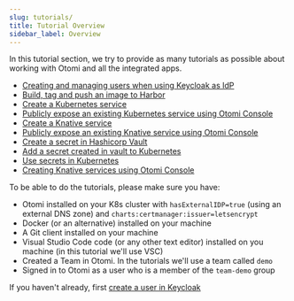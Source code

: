 ```yaml
---
slug: tutorials/
title: Tutorial Overview
sidebar_label: Overview
---
```


In this tutorial section, we try to provide as many tutorials as possible about working with Otomi and all the integrated apps.

<!-- - [Install Otomi with all options on AKS](full-install-azure) - work in progress -->
- [Creating and managing users when using Keycloak as IdP](create-keycloak-users)
- [Build, tag and push an image to Harbor](build-tag-push)
- [Create a Kubernetes service](create-k8s-svc)
- [Publicly expose an existing Kubernetes service using Otomi Console](expose-service)
- [Create a Knative service](create-knative-svc)
- [Publicly expose an existing Knative service using Otomi Console](expose-ksvc)
- [Create a secret in Hashicorp Vault](create-secret-vault)
- [Add a secret created in vault to Kubernetes](add-secret)
- [Use secrets in Kubernetes](use-secret)
- [Creating Knative services using Otomi Console](create-ksvc-otomi)

To be able to do the tutorials, please make sure you have:

- Otomi installed on your K8s cluster with `hasExternalIDP=true` (using an external DNS zone) and `charts:certmanager:issuer=letsencrypt`
- Docker (or an alternative) installed on your machine
- A Git client installed on your machine
- Visual Studio Code code (or any other text editor) installed on you machine (in this tutorial we'll use VSC)
- Created a Team in Otomi. In the tutorials we'll use a team called `demo`
- Signed in to Otomi as a user who is a member of the `team-demo` group

If you haven't already, first [create a user in Keycloak](create-keycloak-users)